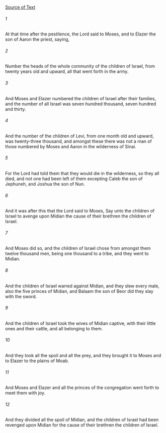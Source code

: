[Source of Text](https://github.com/scrollmapper/bible_databases_deuterocanonical)

###### 1
At that time after the pestilence, the Lord said to Moses, and to Elazer the son of Aaron the priest, saying,

###### 2
Number the heads of the whole community of the children of Israel, from twenty years old and upward, all that went forth in the army.

###### 3
And Moses and Elazer numbered the children of Israel after their families, and the number of all Israel was seven hundred thousand, seven hundred and thirty.

###### 4
And the number of the children of Levi, from one month old and upward, was twenty-three thousand, and amongst these there was not a man of those numbered by Moses and Aaron in the wilderness of Sinai.

###### 5
For the Lord had told them that they would die in the wilderness, so they all died, and not one had been left of them excepting Caleb the son of Jephuneh, and Joshua the son of Nun.

###### 6
And it was after this that the Lord said to Moses, Say unto the children of Israel to avenge upon Midian the cause of their brethren the children of Israel.

###### 7
And Moses did so, and the children of Israel chose from amongst them twelve thousand men, being one thousand to a tribe, and they went to Midian.

###### 8
And the children of Israel warred against Midian, and they slew every male, also the five princes of Midian, and Balaam the son of Beor did they slay with the sword.

###### 9
And the children of Israel took the wives of Midian captive, with their little ones and their cattle, and all belonging to them.

###### 10
And they took all the spoil and all the prey, and they brought it to Moses and to Elazer to the plains of Moab.

###### 11
And Moses and Elazer and all the princes of the congregation went forth to meet them with joy.

###### 12
And they divided all the spoil of Midian, and the children of Israel had been revenged upon Midian for the cause of their brethren the children of Israel.